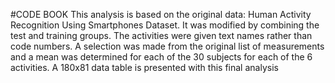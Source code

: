 #CODE BOOK
This analysis is based on the original data: Human Activity Recognition Using Smartphones Dataset.
It was modified by combining the test and training groups.
The activities were given text names rather than code numbers.
A selection was made from the original list of measurements and a mean was determined for each of the 30 subjects for each of the 6 activities.
A 180x81 data table is presented with this final analysis
